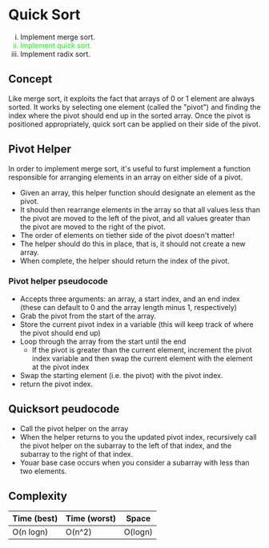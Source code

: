 # Quick Sort

<ul style="list-style:lower-roman">
  <li>Implement merge sort.</li>
  <li style="color: #00FF00">Implement quick sort.</li>
  <li>Implement radix sort.</li>
</ul>

## Concept

Like merge sort, it exploits the fact that arrays of 0 or 1 element are always sorted. It works by selecting one element (called the "pivot") and finding the index where the pivot should end up in the sorted array. Once the pivot is positioned appropriately, quick sort can be applied on their side of the pivot.

## Pivot Helper

In order to implement merge sort, it's useful to furst implement a function responsible for arranging elements in an array on either side of a pivot.

- Given an array, this helper function should designate an element as the pivot.
- It should then rearrange elements in the array so that all values less than the pivot are moved to the left of the pivot, and all values greater than the pivot are moved to the right of the pivot.
- The order of elements on tiether side of the pivot doesn't matter!
- The helper should do this in place, that is, it should not create a new array.
- When complete, the helper should return the index of the pivot.

### Pivot helper pseudocode

- Accepts three arguments: an array, a start index, and an end index (these can default to 0 and the array length minus 1, respectively)
- Grab the pivot from the start of the array.
- Store the current pivot index in a variable (this will keep track of where the pivot should end up)
- Loop through the array from the start until the end
  - If the pivot is greater than the current element, increment the pivot index variable and then swap the current element with the element at the pivot index
- Swap the starting element (i.e. the pivot) with the pivot index.
- return the pivot index.

## Quicksort peudocode

- Call the pivot helper on the array
- When the helper returns to you the updated pivot index, recursively call the pivot helper on the subarray to the left of that index, and the subarray to the right of that index.
- Youar base case occurs when you consider a subarray with less than two elements.

## Complexity

| Time (best) | Time (worst) | Space   |
| ----------- | ------------ | ------- |
| O(n logn)   | O(n^2)       | O(logn) |

